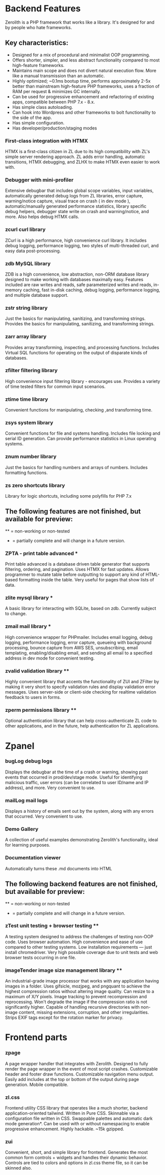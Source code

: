 # Backend Features

Zerolith is a PHP framework that works like a library. It's designed for and by people who hate frameworks.

## Key characteristics:

- Designed for a mix of procedural and minimalist OOP programming.
- Offers shorter, simpler, and less abstract functionality compared to most high-feature frameworks.
- Maintains main scope and does not divert natural execution flow. More like a manual transmission than an automatic.
- Highly optimized; ~0.1ms bootup time, performs approximately 2-5x better than mainstream high-feature PHP frameworks, uses a fraction of RAM per request & minimizes GC internally.
- Can be used for progressive enhancement and refactoring of existing apps, compatible between PHP 7.x - 8.x.
- Has simple class autoloading.
- Can hook into Wordpress and other frameworks to bolt functionality to the side of the app.
- Has simple configuration.
- Has developer/production/staging modes

### First-class integration with HTMX

HTMX is a first-class citizen in ZL due to its high compatibility with ZL's simple server rendering approach.
ZL adds error handling, automatic transitions, HTMX debugging, and ZLHX to make HTMX even easier to work with.

### Debugger with mini-profiler

Extensive debugbar that includes global scope variables, input variables, automatically generated debug logs from ZL libraries, error capture, warning/notice capture, visual trace on crash ( in dev mode ), automatic/manually generated performance statistics, library specific debug helpers, debugger state write on crash and warning/notice, and more. Also helps debug HTMX calls.

### zcurl curl library

ZCurl is a high performance, high convenience curl library. It includes debug logging, performance logging, two styles of multi-threaded curl, and easy data post-processing.

### zdb MySQL library

ZDB is a high convenience, low abstraction, non-ORM database library designed to make working with databases maximally easy. Features included are raw writes and reads, safe parameterized writes and reads, in-memory caching, fast in-disk caching, debug logging, performance logging, and multiple database support.

### zstr string library

Just the basics for manipulating, sanitizing, and transforming strings.
Provides the basics for manipulating, sanitizing, and transforming strings.

### zarr array library

Provides array transforming, inspecting, and processing functions. Includes Virtual SQL functions for operating on the output of disparate kinds of databases.

### zfilter filtering library

High convenience input filtering library - encourages use. Provides a variety of time tested filters for common input scenarios.

### ztime time library

Convenient functions for manipulating, checking ,and transforming time.

### zsys system library

Convenient functions for file and systems handling. Includes file locking and serial ID generation. Can provide performance statistics in Linux operating systems.

### znum number library

Just the basics for handling numbers and arrays of numbers. Includes formatting functions.

### zs zero shortcuts library

Library for logic shortcuts, including some polyfills for PHP 7.x


## The following features are not finished, but available for preview:

** = non-working or non-tested
* = partially complete and will change in a future version.

### ZPTA - print table advanced *

Print table advanced is a database driven table generator that supports filtering, ordering, and pagination. Uses HTMX for fast updates. Allows programmer to mutate table before outputting to support any kind of HTML-based formatting inside the table. Very useful for pages that show lists of data.

### zlite mysql library *

A basic library for interacting with SQLite, based on zdb. Currently subject to change.

### zmail mail library *

High convenience wrapper for PHPmailer. Includes email logging, debug logging, performance logging, error capture, queueing with background processing, bounce capture from AWS SES, unsubscribing, email templating, enabling/disabling email, and sending all email to a specified address in dev mode for convenient testing.

### zvalid validation library **

Highly convenient library that accents the functionality of ZUI and ZFilter by making it very short to specify validation rules and display validation error messages. Uses server-side or client-side checking for realtime validation feedback to users in forms.

### zperm permissions library **

Optional authentication library that can help cross-authenticate ZL code to other applications, and in the future, help authentication for ZL applications.



# Zpanel

### bugLog debug logs

Displays the debugbar at the time of a crash or warning, showing past events that occurred in prod/dev/stage mode. Useful for identifying malicious traffic, user errors (can be correlated to user ID/name and IP address), and more. Very convenient to use.

### mailLog mail logs

Displays a history of emails sent out by the system, along with any errors that occurred. Very convenient to use.

### Demo Gallery

A collection of useful examples demonstrating Zerolith's functionality, ideal for learning purposes.

### Documentation viewer

Automatically turns these .md documents into HTML



## The following backend features are not finished, but available for preview:

** = non-working or non-tested
* = partially complete and will change in a future version.

### zTest unit testing + browser testing **

A testing system designed to address the challenges of testing non-OOP code. Uses browser automation. High convenience and ease of use compared to other testing systems. Low installation requirements — just install chromedriver. Very high possible coverage due to unit tests and web browser tests occurring in one file.

### imageTender image size management library **

An industrial-grade image processor that works with any application having images in a folder. Uses gifsicle, mozjpeg, and pngquant to achieve the highest compression ratios without altering image quality. Can resize to a maximum of X/Y pixels. Image tracking to prevent recompression and reprocessing. Won't degrade the image if the compression ratio is not significantly higher. Capable of handling recursive directories with non-image content, missing extensions, corruption, and other irregularities. Strips EXIF tags except for the rotation marker for privacy.



# Frontend parts

### zpage

A page wrapper handler that integrates with Zerolith. Designed to fully render the page wrapper in the event of most script crashes. Customizable header and footer draw functions. Customizable navigation menu output. Easily add includes at the top or bottom of the output during page generation. Mobile compatible.

### zl.css

Frontend utility CSS library that operates like a much shorter, backend application-oriented tailwind. Written in Pure CSS. Skinnable via a configuration file written in CSS. Swappable palettes and automatic dark mode generation*. Can be used with or without namespacing to enable progressive enhancement. Highly hackable. ~15k gzipped.

### zui

Convenient, short, and simple library for frontend. Generates the most common form controls + widgets and handles their dynamic behavior. Controls are tied to colors and options in zl.css theme file, so it can be skinned also.